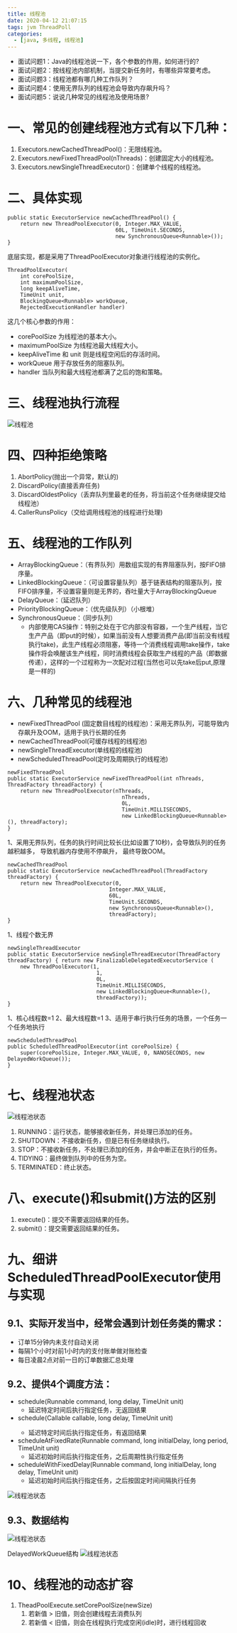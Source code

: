 ```yaml
---
title: 线程池
date: 2020-04-12 21:07:15
tags: jvm ThreadPoll
categories:
  - [java, 多线程, 线程池]
---
```

* 面试问题1：Java的线程池说一下，各个参数的作用，如何进行的?
* 面试问题2：按线程池内部机制，当提交新任务时，有哪些异常要考虑。
* 面试问题3：线程池都有哪几种工作队列？
* 面试问题4：使用无界队列的线程池会导致内存飙升吗？
* 面试问题5：说说几种常见的线程池及使用场景?

# 一、常见的创建线程池方式有以下几种：
1. Executors.newCachedThreadPool()：无限线程池。
2. Executors.newFixedThreadPool(nThreads)：创建固定大小的线程池。
3. Executors.newSingleThreadExecutor()：创建单个线程的线程池。

<!--more-->  

# 二、具体实现
```
public static ExecutorService newCachedThreadPool() {
    return new ThreadPoolExecutor(0, Integer.MAX_VALUE,
                                  60L, TimeUnit.SECONDS,
                                  new SynchronousQueue<Runnable>());
}
```
底层实现，都是采用了ThreadPoolExecutor对象进行线程池的实例化。

```
ThreadPoolExecutor(
    int corePoolSize, 
    int maximumPoolSize, 
    long keepAliveTime, 
    TimeUnit unit, 
    BlockingQueue<Runnable> workQueue, 
    RejectedExecutionHandler handler) 
```

这几个核心参数的作用：
* corePoolSize 为线程池的基本大小。
* maximumPoolSize 为线程池最大线程大小。
* keepAliveTime 和 unit 则是线程空闲后的存活时间。
* workQueue 用于存放任务的阻塞队列。
* handler 当队列和最大线程池都满了之后的饱和策略。


# 三、线程池执行流程
![线程池](2020-04-12-线程池/线程池.png)

# 四、四种拒绝策略

1. AbortPolicy(抛出一个异常，默认的)
2. DiscardPolicy(直接丢弃任务)
3. DiscardOldestPolicy（丢弃队列里最老的任务，将当前这个任务继续提交给线程池）
4. CallerRunsPolicy（交给调用线程池的线程进行处理)


# 五、线程池的工作队列

* ArrayBlockingQueue：（有界队列）用数组实现的有界阻塞队列，按FIFO排序量。
* LinkedBlockingQueue：（可设置容量队列）基于链表结构的阻塞队列，按FIFO排序量，不设置容量则是无界的，吞吐量大于ArrayBlockingQueue
* DelayQueue：（延迟队列）
* PriorityBlockingQueue：（优先级队列）（小根堆）
* SynchronousQueue：（同步队列）
    * 内部使用CAS操作：特别之处在于它内部没有容器，一个生产线程，当它生产产品（即put的时候），如果当前没有人想要消费产品(即当前没有线程执行take)，此生产线程必须阻塞，等待一个消费线程调用take操作，take操作将会唤醒该生产线程，同时消费线程会获取生产线程的产品（即数据传递），这样的一个过程称为一次配对过程(当然也可以先take后put,原理是一样的)

# 六、几种常见的线程池
* newFixedThreadPool (固定数目线程的线程池)：采用无界队列，可能导致内存飙升及OOM，适用于执行长期的任务
* newCachedThreadPool(可缓存线程的线程池)
* newSingleThreadExecutor(单线程的线程池)
* newScheduledThreadPool(定时及周期执行的线程池)

```
newFixedThreadPool
public static ExecutorService newFixedThreadPool(int nThreads, ThreadFactory threadFactory) { 
    return new ThreadPoolExecutor(nThreads, 
                                    nThreads, 
                                    0L, 
                                    TimeUnit.MILLISECONDS, 
                                    new LinkedBlockingQueue<Runnable>(), threadFactory); 
}
```
1、采用无界队列，任务的执行时间比较长(比如设置了10秒)，会导致队列的任务越积越多，
    导致机器内存使用不停飙升， 最终导致OOM。

```
newCachedThreadPool
public static ExecutorService newCachedThreadPool(ThreadFactory threadFactory) { 
    return new ThreadPoolExecutor(0, 
                                Integer.MAX_VALUE, 
                                60L, 
                                TimeUnit.SECONDS, 
                                new SynchronousQueue<Runnable>(), 
                                threadFactory); 
}
```
1、线程个数无界

```
newSingleThreadExecutor
public static ExecutorService newSingleThreadExecutor(ThreadFactory threadFactory) { return new FinalizableDelegatedExecutorService (
    new ThreadPoolExecutor(1, 
                            1, 
                            0L, 
                            TimeUnit.MILLISECONDS, 
                            new LinkedBlockingQueue<Runnable>(), 
                            threadFactory)); 
}
```
1、核心线程数=1
2、最大线程数=1
3、适用于串行执行任务的场景，一个任务一个任务地执行

```
newScheduledThreadPool
public ScheduledThreadPoolExecutor(int corePoolSize) { 
    super(corePoolSize, Integer.MAX_VALUE, 0, NANOSECONDS, new DelayedWorkQueue()); 
}
```

# 七、线程池状态
![线程池状态](2020-04-12-线程池/线程池状态.png)
1. RUNNING：运行状态，能够接收新任务，并处理已添加的任务。
2. SHUTDOWN：不接收新任务，但是已有任务继续执行。
3. STOP：不接收新任务，不处理已添加的任务，并会中断正在执行的任务。
4. TIDYING：最终做到队列中的任务为空。
5. TERMINATED：终止状态。

# 八、execute()和submit()方法的区别
1. execute()：提交不需要返回结果的任务。
2. submit()：提交需要返回结果的任务。


# 九、细讲ScheduledThreadPoolExecutor使用与实现

## 9.1、实际开发当中，经常会遇到计划任务类的需求：
* 订单15分钟内未支付自动关闭
* 每隔1个小时对前1小时内的支付账单做对账检查
* 每日凌晨2点对前一日的订单数据汇总处理

## 9.2、提供4个调度方法：
* schedule(Runnable command, long delay, TimeUnit unit)
    * 延迟特定时间后执行指定任务，无返回结果 
* schedule(Callable<V> callable, long delay, TimeUnit unit)
    * 延迟特定时间后执行指定任务，有返回结果
* scheduleAtFixedRate(Runnable command, long initialDelay, long period, TimeUnit unit)
    * 延迟初始时间后执行指定任务，之后周期性执行指定任务
* scheduleWithFixedDelay(Runnable command, long initialDelay, long delay, TimeUnit unit)
    * 延迟初始时间后执行指定任务，之后按固定时间间隔执行任务


![线程池状态](2020-04-12-线程池/定时任务.png)
## 9.3、数据结构
![线程池状态](2020-04-12-线程池/定时任务-数据结构.png)

DelayedWorkQueue结构
![线程池状态](2020-04-12-线程池/DelayedWorkQueue.png)

# 10、线程池的动态扩容
1. TheadPoolExecute.setCorePoolSize(newSize)
    1. 若新值 > 旧值，则会创建线程去消费队列
    2. 若新值 < 旧值，则会在线程执行完成空闲(idle)时，进行线程回收